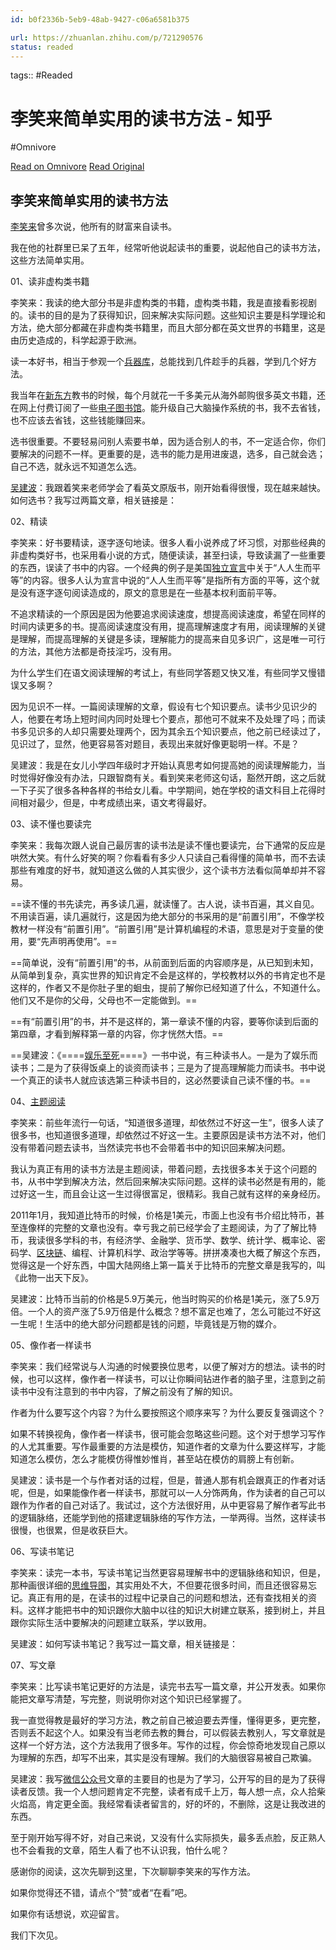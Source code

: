 ```yaml
---
id: b0f2336b-5eb9-48ab-9427-c06a6581b375

url: https://zhuanlan.zhihu.com/p/721290576
status: readed
---
```



tags::  #Readed 

# 李笑来简单实用的读书方法 - 知乎
#Omnivore

[Read on Omnivore](https://omnivore.app/me/-19362d89cba)
[Read Original](https://zhuanlan.zhihu.com/p/721290576)

## 李笑来简单实用的读书方法

[李笑来](https://zhida.zhihu.com/search?content%5Fid=248417306&content%5Ftype=Article&match%5Forder=1&q=%E6%9D%8E%E7%AC%91%E6%9D%A5&zhida%5Fsource=entity)曾多次说，他所有的财富来自读书。

我在他的社群里已呆了五年，经常听他说起读书的重要，说起他自己的读书方法，这些方法简单实用。

01、读非虚构类书籍

李笑来：我读的绝大部分书是非虚构类的书籍，虚构类书籍，我是直接看影视剧的。读书的目的是为了获得知识，回来解决实际问题。这些知识主要是科学理论和方法，绝大部分都藏在非虚构类书籍里，而且大部分都在英文世界的书籍里，这是由历史造成的，科学起源于欧洲。

读一本好书，相当于参观一个[兵器库](https://zhida.zhihu.com/search?content%5Fid=248417306&content%5Ftype=Article&match%5Forder=1&q=%E5%85%B5%E5%99%A8%E5%BA%93&zhida%5Fsource=entity)，总能找到几件趁手的兵器，学到几个好方法。

我当年在[新东方](https://zhida.zhihu.com/search?content%5Fid=248417306&content%5Ftype=Article&match%5Forder=1&q=%E6%96%B0%E4%B8%9C%E6%96%B9&zhida%5Fsource=entity)教书的时候，每个月就花一千多美元从海外邮购很多英文书籍，还在网上付费订阅了一些[电子图书馆](https://zhida.zhihu.com/search?content%5Fid=248417306&content%5Ftype=Article&match%5Forder=1&q=%E7%94%B5%E5%AD%90%E5%9B%BE%E4%B9%A6%E9%A6%86&zhida%5Fsource=entity)。能升级自己大脑操作系统的书，我不去省钱，也不应该去省钱，这些钱能赚回来。

选书很重要。不要轻易问别人索要书单，因为适合别人的书，不一定适合你，你们要解决的问题不一样。更重要的是，选书的能力是用进废退，选多，自己就会选；自己不选，就永远不知道怎么选。

[吴建波](https://zhida.zhihu.com/search?content%5Fid=248417306&content%5Ftype=Article&match%5Forder=1&q=%E5%90%B4%E5%BB%BA%E6%B3%A2&zhida%5Fsource=entity)：我跟着笑来老师学会了看英文原版书，刚开始看得很慢，现在越来越快。如何选书？我写过两篇文章，相关链接是：

02、精读

李笑来：好书要精读，逐字逐句地读。很多人看小说养成了坏习惯，对那些经典的非虚构类好书，也采用看小说的方式，随便读读，甚至扫读，导致读漏了一些重要的东西，误读了书中的内容。一个经典的例子是美国[独立宣言](https://zhida.zhihu.com/search?content%5Fid=248417306&content%5Ftype=Article&match%5Forder=1&q=%E7%8B%AC%E7%AB%8B%E5%AE%A3%E8%A8%80&zhida%5Fsource=entity)中关于“人人生而平等”的内容。很多人认为宣言中说的“人人生而平等”是指所有方面的平等，这个就是没有逐字逐句阅读造成的，原文的意思是在一些基本权利面前平等。

不追求精读的一个原因是因为他要追求阅读速度，想提高阅读速度，希望在同样的时间内读更多的书。提高阅读速度没有用，提高理解速度才有用，阅读理解的关键是理解，而提高理解的关键是多读，理解能力的提高来自见多识广，这是唯一可行的方法，其他方法都是奇技淫巧，没有用。

为什么学生们在语文阅读理解的考试上，有些同学答题又快又准，有些同学又慢错误又多啊？

因为见识不一样。一篇阅读理解的文章，假设有七个知识要点。读书少见识少的人，他要在考场上短时间内同时处理七个要点，那他可不就来不及处理了吗；而读书多见识多的人却只需要处理两个，因为其余五个知识要点，他之前已经读过了，见识过了，显然，他更容易答对题目，表现出来就好像更聪明一样。不是？

吴建波：我是在女儿小学四年级时才开始认真思考如何提高她的阅读理解能力，当时觉得好像没有办法，只跟智商有关。看到笑来老师这句话，豁然开朗，这之后就一下子买了很多各种各样的书给女儿看。中学期间，她在学校的语文科目上花得时间相对最少，但是，中考成绩出来，语文考得最好。

03、读不懂也要读完

李笑来：我每次跟人说自己最厉害的读书法是读不懂也要读完，台下通常的反应是哄然大笑。有什么好笑的啊？你看看有多少人只读自己看得懂的简单书，而不去读那些有难度的好书，就知道这么做的人其实很少，这个读书方法看似简单却并不容易。

==读不懂的书先读完，再多读几遍，就读懂了。古人说，读书百遍，其义自见。不用读百遍，读几遍就行，这是因为绝大部分的书采用的是“前置引用”，不像学校教材一样没有“前置引用”。“前置引用”是计算机编程的术语，意思是对于变量的使用，要“先声明再使用”。==

==简单说，没有“前置引用”的书，从前面到后面的内容顺序是，从已知到未知，从简单到复杂，真实世界的知识肯定不会是这样的，学校教材以外的书肯定也不是这样的，作者又不是你肚子里的蛔虫，提前了解你已经知道了什么，不知道什么。他们又不是你的父母，父母也不一定能做到。==

==有“前置引用”的书，并不是这样的，第一章读不懂的内容，要等你读到后面的第四章，才看到解释第一章的内容，你才恍然大悟。==

==吴建波：《====[娱乐至死](https://zhida.zhihu.com/search?content%5Fid=248417306&content%5Ftype=Article&match%5Forder=1&q=%E5%A8%B1%E4%B9%90%E8%87%B3%E6%AD%BB&zhida%5Fsource=entity)====》一书中说，有三种读书人。一是为了娱乐而读书；二是为了获得饭桌上的谈资而读书；三是为了提高理解能力而读书。书中说一个真正的读书人就应该选第三种读书目的，这必然要读自己读不懂的书。==

04、[主题阅读](https://zhida.zhihu.com/search?content%5Fid=248417306&content%5Ftype=Article&match%5Forder=1&q=%E4%B8%BB%E9%A2%98%E9%98%85%E8%AF%BB&zhida%5Fsource=entity)

李笑来：前些年流行一句话，“知道很多道理，却依然过不好这一生”，很多人读了很多书，也知道很多道理，却依然过不好这一生。主要原因是读书方法不对，他们没有带着问题去读书，当然读完书也不会带着书中的知识回来解决问题。

我认为真正有用的读书方法是主题阅读，带着问题，去找很多本关于这个问题的书，从书中学到解决方法，然后回来解决实际问题。这样的读书必然是有用的，能过好这一生，而且会让这一生过得很富足，很精彩。我自己就有这样的亲身经历。

2011年1月，我知道比特币的时候，价格是1美元，市面上也没有书介绍比特币，甚至连像样的完整的文章也没有。幸亏我之前已经学会了主题阅读，为了了解比特币，我读很多学科的书，有经济学、金融学、货币学、数学、统计学、概率论、密码学、[区块链](https://zhida.zhihu.com/search?content%5Fid=248417306&content%5Ftype=Article&match%5Forder=1&q=%E5%8C%BA%E5%9D%97%E9%93%BE&zhida%5Fsource=entity)、编程、计算机科学、政治学等等。拼拼凑凑也大概了解这个东西，觉得这是一个好东西，中国大陆网络上第一篇关于比特币的完整文章是我写的，叫《此物一出天下反》。

吴建波：比特币当前的价格是5.9万美元，他当时购买的价格是1美元，涨了5.9万倍。一个人的资产涨了5.9万倍是什么概念？想不富足也难了，怎么可能过不好这一生呢！生活中的绝大部分问题都是钱的问题，毕竟钱是万物的媒介。

05、像作者一样读书

李笑来：我们经常说与人沟通的时候要换位思考，以便了解对方的想法。读书的时候，也可以这样，像作者一样读书，可以让你瞬间钻进作者的脑子里，注意到之前读书中没有注意到的书中内容，了解之前没有了解的知识。

作者为什么要写这个内容？为什么要按照这个顺序来写？为什么要反复强调这个？

如果不转换视角，像作者一样读书，很可能会忽略这些问题。这个对于想学习写作的人尤其重要。写作最重要的方法是模仿，知道作者的文章为什么要这样写，才能知道怎么模仿，怎么才能模仿得惟妙惟肖，甚至站在模仿的肩膀上有创新。

吴建波：读书是一个与作者对话的过程，但是，普通人那有机会跟真正的作者对话呢，但是，如果能像作者一样读书，那就可以一人分饰两角，作为读者的自己可以跟作为作者的自己对话了。我试过，这个方法很好用，从中更容易了解作者写此书的逻辑脉络，还能学到他的搭建逻辑脉络的写作方法，一举两得。当然，这样读书很慢，也很累，但是收获巨大。

06、写读书笔记

李笑来：读完一本书，写读书笔记当然更容易理解书中的逻辑脉络和知识，但是，那种画很详细的[思维导图](https://zhida.zhihu.com/search?content%5Fid=248417306&content%5Ftype=Article&match%5Forder=1&q=%E6%80%9D%E7%BB%B4%E5%AF%BC%E5%9B%BE&zhida%5Fsource=entity)，其实用处不大，不但要花很多时间，而且还很容易忘记。真正有用的是，在读书的过程中记录自己的问题和想法，还有查找相关的资料。这样才能把书中的知识跟你大脑中以往的知识大树建立联系，接到树上，并且跟你实际生活中要解决的问题建立联系，学以致用。

吴建波：如何写读书笔记？我写过一篇文章，相关链接是：

07、写文章

李笑来：比写读书笔记更好的方法是，读完书去写一篇文章，并公开发表。如果你能把文章写清楚，写完整，则说明你对这个知识已经掌握了。

我一直觉得教是最好的学习方法，教之前自己被迫要去弄懂，懂得更多，更完整，否则丢不起这个人。如果没有当老师去教的舞台，可以假装去教别人，写文章就是这样一个好方法，这个方法我用了很多年。写作的过程，你会惊奇地发现自己原以为理解的东西，却写不出来，其实是没有理解。我们的大脑很容易被自己欺骗。

吴建波：我写[微信公众号](https://zhida.zhihu.com/search?content%5Fid=248417306&content%5Ftype=Article&match%5Forder=1&q=%E5%BE%AE%E4%BF%A1%E5%85%AC%E4%BC%97%E5%8F%B7&zhida%5Fsource=entity)文章的主要目的也是为了学习，公开写的目的是为了获得读者反馈。我一个人想问题肯定不完整，读者有成千上万，每人想一点，众人拾柴火焰高，肯定更全面。我经常看读者留言的，好的坏的，不删除，这是让我改进的东西。

至于刚开始写得不好，对自己来说，又没有什么实际损失，最多丢点脸，反正熟人也不会看我的文章，陌生人看了也不认识我，怕什么呢？

感谢你的阅读，这次先聊到这里，下次聊聊李笑来的写作方法。

如果你觉得还不错，请点个“赞”或者“在看”吧。

 如果你有话想说，欢迎留言。

  
我们下次见。

